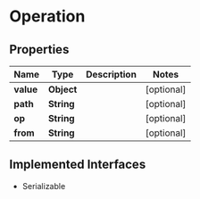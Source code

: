 

# Operation


## Properties

Name | Type | Description | Notes
------------ | ------------- | ------------- | -------------
**value** | **Object** |  |  [optional]
**path** | **String** |  |  [optional]
**op** | **String** |  |  [optional]
**from** | **String** |  |  [optional]


## Implemented Interfaces

* Serializable


